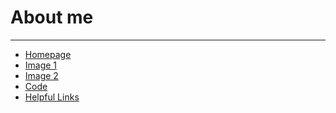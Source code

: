 # About me

---







- [Homepage](README.md)
- [Image 1](Image1.md)
- [Image 2]()
- [Code](Code.md)
- [Helpful Links](HelpfulLinks.md)
